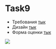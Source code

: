 # Task9

- Требования [тык](https://uvolchyk.notion.site/Task-9-ed2352ccc9d741ec81a13a3a1dfd2525)
- Дизайн [тык](https://www.figma.com/file/S0ZWcJ3Vgep5k537RscK3W/Task-9?node-id=0%3A1)
- Форма оценки [тык](https://trotnic.github.io/checklist)


![](https://media.giphy.com/media/ni0SiJPaLzQeQxAnUs/giphy.gif)
